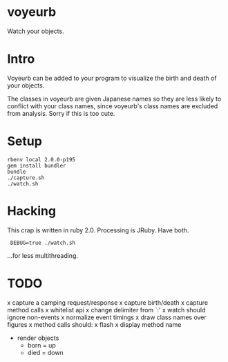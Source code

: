 voyeurb
=======

Watch your objects.

Intro
=====

Voyeurb can be added to your program to visualize the birth and death of your objects.

The classes in voyeurb are given Japanese names so they are less likely to conflict with your class names, since voyeurb's class names are excluded from analysis. Sorry if this is too cute.

Setup
=====

    rbenv local 2.0.0-p195
    gem install bundler
    bundle
    ./capture.sh
    ./watch.sh

Hacking
=======

This crap is written in ruby 2.0. Processing is JRuby. Have both.

     DEBUG=true ./watch.sh

...for less multithreading.

TODO
====

x capture a camping request/response
  x capture birth/death
  x capture method calls
  x whitelist api
  x change delimiter from `:'
x watch should ignore non-events
x normalize event timings
x draw class names over figures
x method calls should:
  x flash
  x display method name
- render objects
  - born = up
  - died = down

